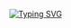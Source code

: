 [![Typing SVG](https://readme-typing-svg.demolab.com?font=Fira+Code&size=12&pause=2000&color=33FF33+&width=745&lines=Hi+there,+my+name+is+Guillermo+Villanueva+Benito.+You+can+visit+my+personal+website+cliking+on+this+text)](https://guillermovillanuevabenito.com)

